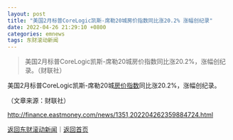 ```yaml
---
layout: post
title: "美国2月标普CoreLogic凯斯-席勒20城房价指数同比涨20.2% 涨幅创纪录"
date: 2022-04-26 21:29:10 +0800
categories: emnews
tags: 东财滚动新闻
---
```

> 美国2月标普CoreLogic凯斯-席勒20城房价指数同比涨20.2%，涨幅创纪录。（财联社）

<p>美国2月标普CoreLogic凯斯-席勒20城<span id="Info.376"><a href="http://data.eastmoney.com/cjsj/house.html" class="infokey">房价指数</a></span>同比涨20.2%，涨幅创纪录。</p><p class="em_media">（文章来源：财联社）</p>

<http://finance.eastmoney.com/news/1351,202204262359884724.html>

[返回东财滚动新闻](//finews.withounder.com/emnews/)｜[返回首页](//finews.withounder.com/)